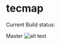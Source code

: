 # tecmap
Current Build status:

Master
![alt text](https://circleci.com/gh/tobydragon/tecmap.png?circle-token=circle-token "Master Build Status")

